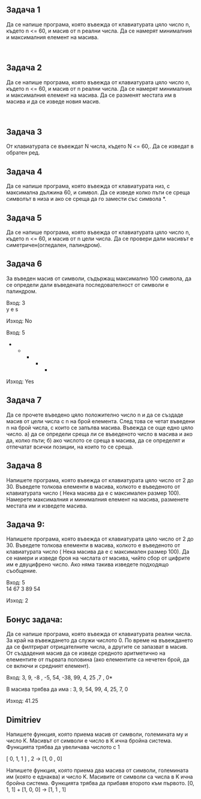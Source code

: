 <h2>Задача 1</h2>
<p>Да се напише програма, която въвежда от клавиатурата цяло число n, където n <= 60, и масив от n реални числа. Да се намерят минималния и максималния елемент на масива.</p></br>

<h2>Задача 2</h2>
<p>Да се напише програма, която въвежда от клавиатурата цяло число n, където n <= 60, и масив от n реални числа. Да се намерят минималния и максималния елемент на масива. 
Да се разменят местата им в масива и да се изведе новия масив.</p></br>

## Задача 3
От клавиатурата се въвеждат N числа, където N <= 60,. Да се изведат в обратен ред.

## Задача 4
Да се напише програма, която въвежда от клавиатурата низ, с максимална дължина 60, и символ. Да се изведе колко пъти се среща символът в низа и ако се среща да го замести със символа *.

## Задача 5
Да се напише програма, която въвежда от клавиатурата цяло число n, където n <= 60, и масив от n цели числа. Да се провери дали масивът е симетричен(огледален, палиндром).

## Задача 6  
За въведен масив от символи, съдържащ максимално 100 символа, да се определи дали въведената последователност от символи е палиндром.  

Вход: 3  
y e s  
  
Изход: No  
  
Вход: 5  
- * + * -  
  
Изход: Yes  
  
## Задача 7
Да се прочете въведено цяло положително число n и да се създаде масив от цели числа с n на брой елемента. След това се четат въведени n на брой числа, с които се запълва масива. Въвежда се още едно цяло число. 
а) да се определи среща ли се въведеното число в масива и ако да, колко пъти; 
б) ако числото се среща в масива, да се определят и отпечатат всички позиции, на които то се среща.

## Задача 8  
Напишете програма, която въвежда от клавиатурата цяло число от 2 до 30. Въведете толкова елементи в масива, колкото е въведеното от клавиатурата число ( Нека масива да е с максимален размер 100). Намерете максималния и минималния елемент на масива, разменете местата им и изведете масива.


## Задача 9:
Напишете програма, която въвежда от клавиатурата цяло число от 2 до 30. Въведете толкова елементи в масива, колкото е въведеното от клавиатурата число ( Нека масива да е с максимален размер 100). Да се намери и изведе броя на числата от масива, чийто сбор от цифрите им е двуцифрено число. Ако няма такива изведете подходящо съобщение.  
  
Вход: 5  
14 67 3 89 54  
  
Изход: 2  
  

## Бонус задача:  
Да се напише програма, която въвежда от клавиатурата реални числа. За край на въвеждането да служи числото 0. По време на въвеждането да се филтрират отрицателните числа, а другите се запазват в масив. От създадения масив да се изведе средното аритметично на елементите от първата половина (ако елементите са нечетен брой, да се включи и средният елемент).  
  
Вход: 3, 9, -8 , -5, 54, -38, 99, 4, 25 ,7 , 0*  
  
В масива трябва да има : 3, 9, 54, 99, 4, 25, 7, 0  
  
Изход: 41.25  

## Dimitriev
Напишете функция, която приема масив от символи, големината му и число K. Масивът от символи е число в K ична бройна система.
Функцията трябва да увеличава числото с 1

[ 0, 1, 1 ] , 2 -> [1, 0 , 0]

Напишете функция, която приема два масива от символи, големината им (която е еднаква) и число K. Масивите от символи са числа в K ична бройна система.
Функцията трябва да прибавя второто към първото.
[0, 1, 1] + [1, 0, 0] -> [1, 1 , 1]
